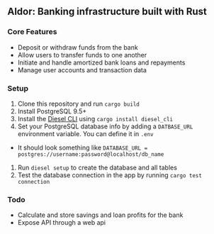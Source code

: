 Aldor: Banking infrastructure built with Rust
---------
### Core Features
- Deposit or withdraw funds from the bank 
- Allow users to transfer funds to one another 
- Initiate and handle amortized bank loans and repayments
- Manage user accounts and transaction data

### Setup 
1. Clone this repository and run `cargo build`
1. Install PostgreSQL 9.5+
1. Install the [Diesel CLI](http://diesel.rs/guides/getting-started/) using `cargo install diesel_cli` 
1. Set your PostgreSQL database info by adding a `DATBASE_URL` environment variable. You can define it in `.env`
- It should look something like `DATABASE_URL = postgres://username:password@localhost/db_name`
1. Run `diesel setup` to create the database and all tables 
1. Test the database connection in the app by running `cargo test connection` 

### Todo
- Calculate and store savings and loan profits for the bank
- Expose API through a web api 



